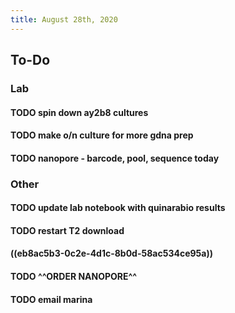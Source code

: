 ```yaml
---
title: August 28th, 2020
---
```


## **To-Do**
### **Lab**
#### TODO spin down ay2b8 cultures

#### TODO make o/n culture for more gdna prep

#### TODO nanopore - barcode, pool, sequence today

### **Other**
#### TODO update lab notebook with quinarabio results

#### TODO restart T2 download

#### ((eb8ac5b3-0c2e-4d1c-8b0d-58ac534ce95a))

#### TODO ^^ORDER NANOPORE^^

#### TODO email marina
